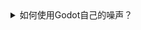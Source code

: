 <details> 
<summary>如何使用Godot自己的噪声？</summary>
<p>DeepSeek：</p>
<p>在 Godot 中使用噪声纹理（NoiseTexture）并集成到着色器中，可以通过以下步骤实现。重点会放在如何通过检查器面板（Inspector）配置噪声纹理：</p>
<hr>
<h3>一、创建 NoiseTexture 资源</h3>
<ol>
<li><strong>右键项目资源窗口</strong>
在 Godot 的资源面板（FileSystem）中右键，选择 <strong>New Resource</strong>。</li>
<li><strong>选择 NoiseTexture</strong>
在资源类型搜索框中输入 <code>NoiseTexture</code>，创建该资源。</li>
<li><strong>配置噪声参数</strong>
<ul>
<li><strong>Noise</strong>：点击 <code>[empty]</code> 右侧的箭头，选择 <strong>New FastNoiseLite</strong>（Godot 4.x）或其他噪声类型（如 <code>SimplexNoise</code>）。</li>
<li><strong>Width/Height</strong>：设置噪声纹理的分辨率（如 <code>512x512</code>）。</li>
<li><strong>Seamless</strong>：勾选此项可使纹理无缝平铺。</li>
<li><strong>Generate Mipmaps</strong>：根据需要开启。</li>
</ul>
</li>
<li><strong>保存为独立资源</strong>
点击右上角 <strong>Save</strong> 按钮，将噪声纹理保存为 <code>.tres</code> 文件（如 <code>noise_texture.tres</code>）。</li>
</ol>
<hr>
<h3>二、在 ShaderMaterial 中绑定噪声纹理</h3>
<ol>
<li>
<p><strong>创建 ShaderMaterial</strong>
为你的材质节点（如 <code>MeshInstance</code>）添加 <code>ShaderMaterial</code>，并为其新建或关联一个着色器脚本（<code>.shader</code> 文件）。</p>
</li>
<li>
<p><strong>在着色器中声明 Uniform</strong>
在着色器代码中声明一个 <code>uniform sampler2D</code> 变量，例如：</p>
<p>glsl</p>
<p>复制</p>
<pre><code class="code-highlight"><span class="code-line line-number" line="1">// 片段着色器示例（Godot 4.0+）
</span><span class="code-line line-number" line="2">shader_type canvas_item; // 或 spatial
</span><span class="code-line line-number" line="3">
</span><span class="code-line line-number" line="4">uniform sampler2D noise_tex; // 噪声纹理
</span><span class="code-line line-number" line="5">
</span><span class="code-line line-number" line="6">void fragment() {
</span><span class="code-line line-number" line="7">    // 采样噪声纹理
</span><span class="code-line line-number" line="8">    float noise = texture(noise_tex, UV).r;
</span><span class="code-line line-number" line="9">    COLOR = vec4(vec3(noise), 1.0);
</span><span class="code-line line-number" line="10">}
</span></code></pre>
</li>
<li>
<p><strong>在检查器中绑定 NoiseTexture</strong></p>
<ul>
<li>在 <code>ShaderMaterial</code> 的 <strong>Shader Parameters</strong> 部分，找到 <code>noise_tex</code>。</li>
<li>点击右侧的 <code>[空]</code>，选择 <strong>Load</strong> 或直接拖入之前保存的 <code>noise_texture.tres</code>。</li>
</ul>
</li>
</ol>
<hr>
<h3>三、动态调整噪声参数</h3>
<p>在检查器中可直接修改 <code>NoiseTexture</code> 的属性：</p>
<ul>
<li><strong>Noise 配置</strong>：点击 <code>Noise</code> 属性，调整噪声类型（Perlin、Simplex 等）、<code>seed</code>、<code>frequency</code> 等参数。</li>
<li><strong>实时预览</strong>：修改参数后，Godot 会自动更新纹理效果，方便调试。</li>
</ul>
<hr>
<h3>四、在着色器中使用噪声</h3>
<p>采样噪声后，可将其用于多种效果，例如：</p>
<p>glsl</p>
<p>复制</p>
<pre><code class="code-highlight"><span class="code-line line-number" line="1">// 位移效果
</span><span class="code-line line-number" line="2">void vertex() {
</span><span class="code-line line-number" line="3">    float noise = texture(noise_tex, UV).r;
</span><span class="code-line line-number" line="4">    VERTEX.y += noise * 10.0; // 沿Y轴位移
</span><span class="code-line line-number" line="5">}
</span><span class="code-line line-number" line="6">
</span><span class="code-line line-number" line="7">// 溶解效果
</span><span class="code-line line-number" line="8">void fragment() {
</span><span class="code-line line-number" line="9">    float noise = texture(noise_tex, UV).r;
</span><span class="code-line line-number" line="10">    if (noise &lt; 0.5) discard; // 丢弃低于阈值的像素
</span><span class="code-line line-number" line="11">}
</span></code></pre>
<hr>
<h3>五、注意事项</h3>
<ol>
<li>
<p><strong>性能优化</strong></p>
<ul>
<li>大尺寸噪声纹理（如 <code>1024x1024</code>）会占用更多内存，建议根据需求平衡精度和性能。</li>
<li>使用 <code>seamless</code> 选项确保平铺时无接缝。</li>
</ul>
</li>
<li>
<p><strong>版本差异</strong></p>
<ul>
<li><strong>Godot 3.x</strong>：使用 <code>OpenSimplexNoise</code> + <code>NoiseTexture</code>。</li>
<li><strong>Godot 4.x</strong>：改用 <code>FastNoiseLite</code>，支持更多噪声类型（如 Cellular）。</li>
</ul>
</li>
<li>
<p><strong>动态生成噪声</strong>
可通过代码实时修改噪声参数：</p>
<p>gdscript</p>
<p>复制</p>
<pre><code class="code-highlight"><span class="code-line line-number" line="1">var noise = FastNoiseLite.new()
</span><span class="code-line line-number" line="2">noise.seed = randi()
</span><span class="code-line line-number" line="3">$ShaderMaterial.get_shader_parameter("noise_tex").noise = noise
</span></code></pre>
</li>
</ol>
<hr>
<p>通过以上步骤，你可以高效地在 Godot 的着色器中集成噪声纹理，并通过检查器灵活调整参数。</p>s
</details>

